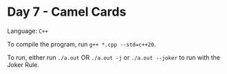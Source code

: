 # Day 7 - Camel Cards

Language: `C++`

To compile the program, run `g++ *.cpp --std=c++20`.

To run, either run `./a.out` OR `./a.out -j` or `./a.out --joker` to run with the Joker Rule.

